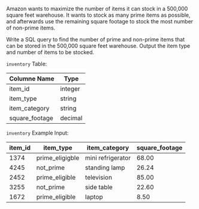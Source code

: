 Amazon wants to maximize the number of items it can stock in a 500,000 square feet warehouse. It wants to stock as many prime items as possible, and afterwards use the remaining square footage to stock the most number of non-prime items.

Write a SQL query to find the number of prime and non-prime items that can be stored in the 500,000 square feet warehouse. Output the item type and number of items to be stocked.


```inventory``` Table:

| Columne Name       |      Type       |
| -------------      | -------------   | 
| item_id           | integer         |
| item_type          | string        |
| item_category         | string          |
| square_footage        | decimal       |

```inventory``` Example Input:

| item_id | 	item_type |	item_category |	square_footage |
| ------------- | ------------- | ------------- | ------------- |
|   1374 	| prime_eligigble	| mini refrigerator | 68.00
|   4245	| not_prime	      | standing lamp	    | 26.24
|   2452	| prime_eligible	| television	      | 85.00
|   3255	| not_prime	      | side table  	    | 22.60
|   1672	| prime_eligible	| laptop    	      | 8.50
